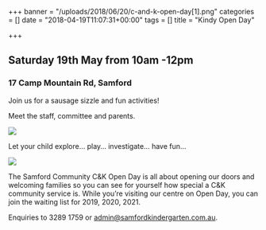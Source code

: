 +++
banner = "/uploads/2018/06/20/c-and-k-open-day[1].png"
categories = []
date = "2018-04-19T11:07:31+00:00"
tags = []
title = "Kindy Open Day"

+++
## **Saturday 19th May from 10am -12pm**

### **17 Camp Mountain Rd, Samford**

Join us for a sausage sizzle and fun activities!

Meet the staff, committee and parents.

![](http://www.samfordkindergarten.com.au/wp-content/uploads/playground.png)

Let your child explore… play…  investigate…  have fun…

![](http://www.samfordkindergarten.com.au/wp-content/uploads/open-day-kids-playing.png)

The Samford Community C&K Open Day is all about opening our doors and welcoming families so you can see for yourself how special a C&K community service is. While you’re visiting our centre on Open Day, you can join the waiting list for 2019, 2020, 2021.

Enquiries to 3289 1759 or admin@samfordkindergarten.com.au.